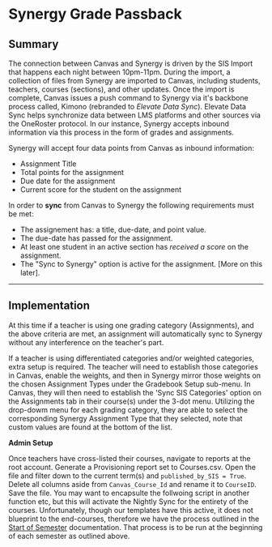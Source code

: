 # Synergy Grade Passback # 

## Summary ##
The connection between Canvas and Synergy is driven by the SIS Import that happens each night between 10pm-11pm. During the import, a collection of files from Synergy are imported to Canvas, including students, teachers, courses (sections), and other updates. Once the import is complete, Canvas issues a push command to Synergy via it's backbone process called, Kimono (rebranded to *Elevate Data Sync*). Elevate Data Sync helps synchronize data between LMS platforms and other sources via the OneRoster protocol. In our instance, Synergy accepts inbound information via this process in the form of grades and assignments. 

Synergy will accept four data points from Canvas as inbound information: 
- Assignment Title
- Total points for the assignment
- Due date for the assignment
- Current score for the student on the assignment
 
In order to **sync** from Canvas to Synergy the following requirements must be met: 
- The assignement has: a title, due-date, and point value. 
- The due-date has passed for the assignment. 
- At least one student in an active section has *received a score* on the assignment. 
- The "Sync to Synergy" option is active for the assignment. [More on this later]. 

---
## Implementation ##
At this time if a teacher is using one grading category (Assignments), and the above criteria are met, an assignment will automatically sync to Synergy without any interference on the teacher's part. 

If a teacher is using differentiated categories and/or weighted categories, extra setup is required. The teacher will need to establish those categories in Canvas, enable the weights, and then in Synergy mirror those weights on the chosen Assignment Types under the Gradebook Setup sub-menu. In Canvas, they will then need to establish the 'Sync SIS Categories' option on the Assignments tab in their course(s) under the 3-dot menu. Utilizing the drop-dowm menu for each grading category, they are able to select the corresponding Synergy Assignment Type that they selected, note that custom values are found at the bottom of the list.

**Admin Setup**

Once teachers have cross-listed their courses, navigate to reports at the root account. Generate a Provisioning report set to Courses.csv. Open the file and filter down to the current term(s) and `published_by_SIS = True`. Delete all columns aside from `Canvas_Course_Id` and rename it to `CourseID`. Save the file. You may want to encapsulte the follwoing script in another function etc, but this will activate the Nightly Sync for the entirety of the courses. Unfortunately, though our templates have this active, it does not blueprint to the end-courses, therefore we have the process outlined in the [Start of Semester](Start_of_Sem.md) documentation. That process is to be run at the beginning of each semester as outlined above. 

